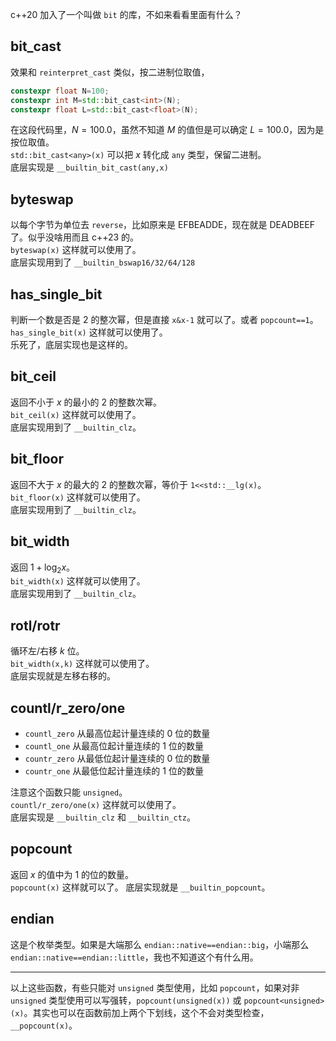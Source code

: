 c++20 加入了一个叫做 `bit` 的库，不如来看看里面有什么？
## bit_cast
效果和 `reinterpret_cast` 类似，按二进制位取值，
```cpp
constexpr float N=100;
constexpr int M=std::bit_cast<int>(N);
constexpr float L=std::bit_cast<float>(N);
```
在这段代码里，$N=100.0$，虽然不知道 $M$ 的值但是可以确定 $L=100.0$，因为是按位取值。  
`std::bit_cast<any>(x)` 可以把 $x$ 转化成 `any` 类型，保留二进制。  
底层实现是 `__builtin_bit_cast(any,x)`
## byteswap
以每个字节为单位去 `reverse`，比如原来是 EFBEADDE，现在就是 DEADBEEF 了。似乎没啥用而且 c++23 的。  
`byteswap(x)` 这样就可以使用了。  
底层实现用到了 `__builtin_bswap16/32/64/128` 
## has_single_bit
判断一个数是否是 $2$ 的整次幂，但是直接 `x&x-1` 就可以了。或者 `popcount==1`。
`has_single_bit(x)` 这样就可以使用了。  
乐死了，底层实现也是这样的。
## bit_ceil
返回不小于 $x$ 的最小的 $2$ 的整数次幂。  
`bit_ceil(x)` 这样就可以使用了。  
底层实现用到了 `__builtin_clz`。
## bit_floor
返回不大于 $x$ 的最大的 $2$ 的整数次幂，等价于 `1<<std::__lg(x)`。  
`bit_floor(x)` 这样就可以使用了。  
底层实现用到了 `__builtin_clz`。
## bit_width
返回 $1+\log_2x$。  
`bit_width(x)` 这样就可以使用了。  
底层实现用到了 `__builtin_clz`。
## rotl/rotr
循环左/右移 $k$ 位。  
`bit_width(x,k)` 这样就可以使用了。  
底层实现就是左移右移的。
## countl/r_zero/one
- `countl_zero` 从最高位起计量连续的 0 位的数量
- `countl_one` 从最高位起计量连续的 1 位的数量
- `countr_zero` 从最低位起计量连续的 0 位的数量
- `countr_one` 从最低位起计量连续的 1 位的数量

注意这个函数只能 `unsigned`。  
`countl/r_zero/one(x)` 这样就可以使用了。  
底层实现是 `__builtin_clz` 和 `__builtin_ctz`。
## popcount
返回 $x$ 的值中为 $1$ 的位的数量。  
`popcount(x)` 这样就可以了。
底层实现就是 `__builtin_popcount`。
## endian
这是个枚举类型。如果是大端那么 `endian::native==endian::big`，小端那么 `endian::native==endian::little`，我也不知道这个有什么用。

---
以上这些函数，有些只能对 `unsigned` 类型使用，比如 `popcount`，如果对非 `unsigned` 类型使用可以写强转，`popcount(unsigned(x))` 或 `popcount<unsigned>(x)`。其实也可以在函数前加上两个下划线，这个不会对类型检查，`__popcount(x)`。